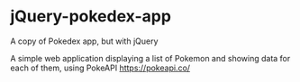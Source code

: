 # jQuery-pokedex-app
A copy of Pokedex app, but with jQuery

A simple web application displaying a list of Pokemon and showing data for each of them, using PokeAPI https://pokeapi.co/

